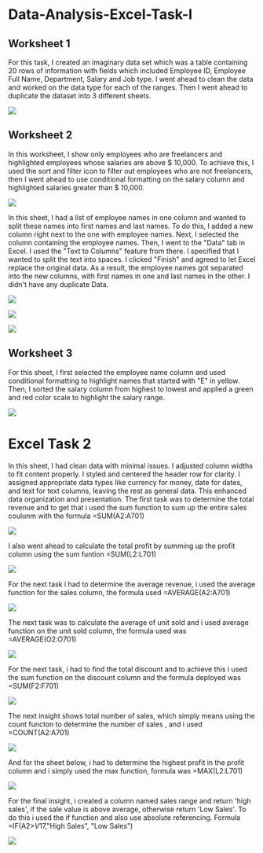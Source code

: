 # Data-Analysis-Excel-Task-I

## Worksheet 1
For this task, I created an imaginary data set which was a table containing 20 rows of information with fields which included Employee ID, Employee Full Name, Department, Salary and Job type. I went ahead to clean the data and worked on the data type for each of the ranges. Then I went ahead to duplicate the dataset into 3 different sheets.

![](https://github.com/TomiiOkotie/Data-Analysis-Excel-Task-I/blob/main/EmployeeDataset.png)

## Worksheet 2

In this worksheet, I show only employees who are freelancers and highlighted employees whose salaries are above $ 10,000. To achieve this, I used the sort and filter icon to filter out employees who are not freelancers, then I went ahead to use conditional formatting on the salary column and highlighted salaries greater than $ 10,000.

![](https://github.com/TomiiOkotie/Data-Analysis-Excel-Task-I/blob/main/SortandFilter.png)

In this sheet, I had a list of employee names in one column and wanted to split these names into first names and last names. To do this, I added a new column right next to the one with employee names. Next, I selected the column containing the employee names. Then, I went to the "Data" tab in Excel. I used the "Text to Columns" feature from there. I specified that I wanted to split the text into spaces. I clicked "Finish" and agreed to let Excel replace the original data. As a result, the employee names got separated into the new columns, with first names in one and last names in the other. I didn't have any duplicate Data. 


![](https://github.com/TomiiOkotie/Data-Analysis-Excel-Task-I/blob/main/DelimtedDataset.png) 

![](https://github.com/TomiiOkotie/Data-Analysis-Excel-Task-I/blob/main/spilltedf.png)

![](https://github.com/TomiiOkotie/Data-Analysis-Excel-Task-I/blob/main/Noduplicate.png)

## Worksheet 3

For this sheet, I first selected the employee name column and used conditional formatting to highlight names that started with "E" in yellow. Then, I sorted the salary column from highest to lowest and applied a green and red color scale to highlight the salary range.

![](https://github.com/TomiiOkotie/Data-Analysis-Excel-Task-I/blob/main/ConditionalFormatting.png)


#   Excel Task 2

In this sheet, I had clean data with minimal issues. I adjusted column widths to fit content properly. I styled and centered the header row for clarity. I assigned appropriate data types like currency for money, date for dates, and text for text columns, leaving the rest as general data. This enhanced data organization and presentation. The first task was to determine the total revenue and to get that i used the sum function to sum up the entire sales coulunm with the formula =SUM(A2:A701)

![](https://github.com/TomiiOkotie/Data-Analysis-Excel-Task-I/blob/main/RevenueData.png)

I also went ahead to calculate the total profit by summing up the profit column using the sum funtion =SUM(L2:L701) 

![](https://github.com/TomiiOkotie/Data-Analysis-Excel-Task-I/blob/main/Profit%20Data.png)

For the next task i had to determine the average revenue, i used the average function for the sales column, the formula used =AVERAGE(A2:A701)

![](https://github.com/TomiiOkotie/Data-Analysis-Excel-Task-I/blob/main/AverageRevenue.png)

The next task was to calculate the average of unit sold and i used average function on the unit sold column, the formula used was =AVERAGE(O2:O701)

![](https://github.com/TomiiOkotie/Data-Analysis-Excel-Task-I/blob/main/AverageUnitSold.png) 

For the next task, i had to find the total discount and to achieve this i used the sum function on the discount column and the formula deployed was =SUM(F2:F701)

![](https://github.com/TomiiOkotie/Data-Analysis-Excel-Task-I/blob/main/Average%20Unit%20Sold.png)

The next insight shows total number of sales, which simply means using the count functon to determine the number of sales , and i used =COUNT(A2:A701)

![](https://github.com/TomiiOkotie/Data-Analysis-Excel-Task-I/blob/main/CountData.png)

And for the sheet below, i had to determine the highest profit in the profit column and i simply used the max function, formula was =MAX(L2:L701)

![](https://github.com/TomiiOkotie/Data-Analysis-Excel-Task-I/blob/main/HighestData.png) 

For the final insight, i created a column named sales range and return 'high sales', if the sale value is above average, otherwise return 'Low Sales'.  To do this i used the if function and also use absolute referencing. Formula =IF(A2>$V$17,"High Sales", "Low Sales")

![](https://github.com/TomiiOkotie/Data-Analysis-Excel-Task-I/blob/main/lowsales.png)

